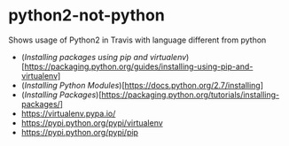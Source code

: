 # python2-not-python
Shows usage of Python2 in Travis with language different from python

* (*Installing packages using pip and virtualenv*)[https://packaging.python.org/guides/installing-using-pip-and-virtualenv]
* (*Installing Python Modules*)[https://docs.python.org/2.7/installing]
* (*Installing Packages*)[https://packaging.python.org/tutorials/installing-packages/]
* https://virtualenv.pypa.io/
* https://pypi.python.org/pypi/virtualenv
* https://pypi.python.org/pypi/pip
